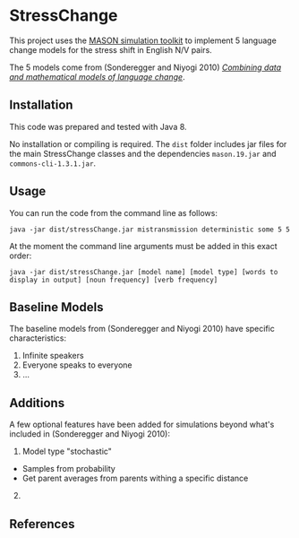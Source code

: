 # StressChange

This project uses the [MASON simulation toolkit](https://cs.gmu.edu/~eclab/projects/mason/) to implement 5 language change models for the stress shift in English N/V pairs. 

The 5 models come from (Sonderegger and Niyogi 2010) [*Combining data and mathematical models of language change*](http://www.aclweb.org/anthology/P/P10/P10-1104.pdf).

## Installation

This code was prepared and tested with Java 8.

No installation or compiling is required. The `dist` folder includes jar files for the main StressChange classes and the dependencies `mason.19.jar` and `commons-cli-1.3.1.jar`.

## Usage

You can run the code from the command line as follows:

`java -jar dist/stressChange.jar mistransmission deterministic some 5 5`

At the moment the command line arguments must be added in this exact order:

`java -jar dist/stressChange.jar [model name] [model type] [words to display in output] [noun frequency] [verb frequency]`

## Baseline Models

The baseline models from (Sonderegger and Niyogi 2010) have specific characteristics:

1. Infinite speakers
2. Everyone speaks to everyone
3. ...

## Additions

A few optional features have been added for simulations beyond what's included in (Sonderegger and Niyogi 2010):

1. Model type "stochastic"
* Samples from probability
* Get parent averages from parents withing a specific distance
2. 

## References


